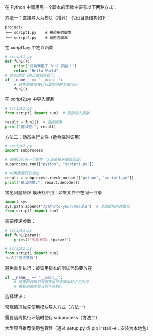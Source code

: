 在 Python 中调用另一个脚本的函数主要有以下两种方式：

方法一：直接导入为模块（推荐）
假设目录结构如下：
```
project/
├── script1.py    # 被调用的脚本
└── script2.py    # 调用方脚本
```
在 script1.py 中定义函数

```python
# script1.py
def fun1():
    print("成功调用了 fun1 函数！")
    return "Hello World"
# 建议添加（防止被意外执行）
if __name__ == '__main__':
    # 这里放置直接运行脚本时的测试代码
    fun1()
```
在 script2.py 中导入使用

```python
# script2.py
from script1 import fun1  # 直接导入函数

result = fun1()  # 直接调用
print("返回值:", result)
```
方法二：动态执行文件（适合临时调用）
```python
# script2.py
import subprocess

# 直接运行另一个脚本（无法直接获取返回值）
subprocess.run(["python", "script1.py"])

# 如果需要获取输出
result = subprocess.check_output(["python", "script1.py"])
print("输出结果:", result.decode())
```
常见问题处理
模块找不到：如果文件不在同一目录

```python
import sys
sys.path.append("/path/to/your/module")  # 添加模块所在路径
from script1 import fun1
```
需要传递参数：

```python
# script1.py
def fun1(param):
    print(f"收到参数: {param}")
```

```python
# script2.py
from script1 import fun1
fun1("测试参数")
```
避免重复执行：被调用脚本的测试代码要放在

```python
if __name__ == '__main__':
    # 这里的代码只有直接运行该脚本时才会执行
    # 被其他脚本导入时不会执行
```
选择建议：

常规情况优先使用模块导入方式（方法一）

需要隔离执行环境时使用 subprocess（方法二）

大型项目推荐使用包管理（通过 setup.py 或 pip install -e . 安装为本地包）